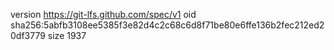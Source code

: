 version https://git-lfs.github.com/spec/v1
oid sha256:5abfb3108ee5385f3e82d4c2c68c6d8f71be80e6ffe136b2fec212ed20df3779
size 1937
